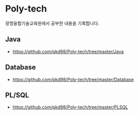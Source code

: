 # Poly-tech
광명융합기술교육원에서 공부한 내용을 기록합니다.

## Java
* https://github.com/pkd98/Poly-tech/tree/master/Java

## Database
* https://github.com/pkd98/Poly-tech/tree/master/Database

## PL/SQL
* https://github.com/pkd98/Poly-tech/tree/master/PLSQL
